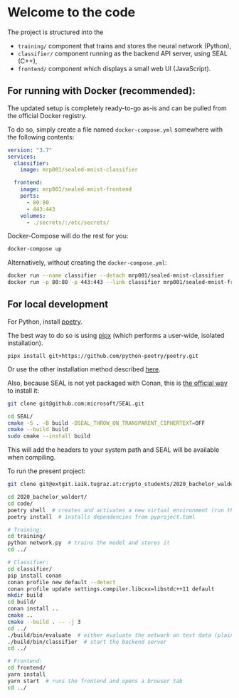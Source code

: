 # Welcome to the code

The project is structured into the

- `training/` component that trains and stores the neural network (Python),
- `classifier/` component running as the backend API server, using SEAL (C++),
- `frontend/` component which displays a small web UI (JavaScript).

## For running with Docker (recommended):

The updated setup is completely ready-to-go as-is and can be pulled from the official Docker registry.

To do so, simply create a file named `docker-compose.yml` somewhere with the following contents:

```yaml
version: "3.7"
services:
  classifier:
    image: mrp001/sealed-mnist-classifier

  frontend:
    image: mrp001/sealed-mnist-frontend
    ports:
      - 80:80
      - 443:443
    volumes:
      - ./secrets/:/etc/secrets/
```

Docker-Compose will do the rest for you:

```bash
docker-compose up
```

Alternatively, without creating the `docker-compose.yml`:

```bash
docker run --name classifier --detach mrp001/sealed-mnist-classifier
docker run -p 80:80 -p 443:443 --link classifier mrp001/sealed-mnist-frontend
```

## For local development

For Python, install [poetry](https://python-poetry.org/).

The best way to do so is using [pipx](https://pypa.github.io/pipx/)
(which performs a user-wide, isolated installation).

`pipx install git+https://github.com/python-poetry/poetry.git`

Or use the other installation method described [here](https://python-poetry.org/docs/#installation).

Also, because SEAL is not yet packaged with Conan, this is
[the official way](https://github.com/microsoft/SEAL#building-microsoft-seal-manually) to install it:

```bash
git clone git@github.com:microsoft/SEAL.git

cd SEAL/
cmake -S . -B build -DSEAL_THROW_ON_TRANSPARENT_CIPHERTEXT=OFF
cmake --build build
sudo cmake --install build
```

This will add the headers to your system path and SEAL will be available when compiling.

To run the present project:

```bash
git clone git@extgit.iaik.tugraz.at:crypto_students/2020_bachelor_waldert.git

cd 2020_bachelor_waldert/
cd code/
poetry shell  # creates and activates a new virtual environment (run this every time to activate it)
poetry install  # installs dependencies from pyproject.toml

# Training:
cd training/
python network.py  # trains the model and stores it
cd ../

# Classifier:
cd classifier/
pip install conan
conan profile new default --detect
conan profile update settings.compiler.libcxx=libstdc++11 default
mkdir build
cd build/
conan install ..
cmake ..
cmake --build . -- -j 3
cd ../
./build/bin/evaluate  # either evaluate the network on test data (plain and encrypted), or:
./build/bin/classifier  # start the backend server
cd ../

# Frontend:
cd frontend/
yarn install
yarn start  # runs the frontend and opens a browser tab
cd ../
```
